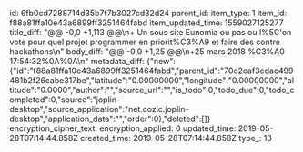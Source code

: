 id: 6fb0cd7288714d35b7f7b3027cd32d24
parent_id: 
item_type: 1
item_id: f88a81ffa10e43a6899ff3251464fabd
item_updated_time: 1559027125277
title_diff: "@@ -0,0 +1,113 @@\n+ Un sous site Eunomia ou pas ou l%5C'on vote pour quel projet programmer en priorit%C3%A9 et faire des contre hackathons\n"
body_diff: "@@ -0,0 +1,25 @@\n+25 mars 2018 %C3%A0 17:54:32%0A%0A\n"
metadata_diff: {"new":{"id":"f88a81ffa10e43a6899ff3251464fabd","parent_id":"70c2caf3edac499481b2f26cabe317be","latitude":"0.00000000","longitude":"0.00000000","altitude":"0.0000","author":"","source_url":"","is_todo":0,"todo_due":0,"todo_completed":0,"source":"joplin-desktop","source_application":"net.cozic.joplin-desktop","application_data":"","order":0},"deleted":[]}
encryption_cipher_text: 
encryption_applied: 0
updated_time: 2019-05-28T07:14:44.858Z
created_time: 2019-05-28T07:14:44.858Z
type_: 13